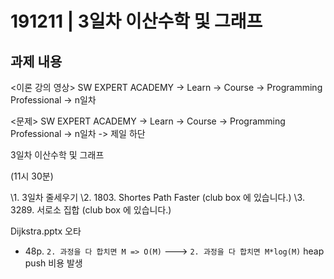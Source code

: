 # 191211 | 3일차 이산수학 및 그래프

## 과제 내용

  <이론 강의 영상>
SW EXPERT ACADEMY -> Learn -> Course -> Programming Professional -> n일차

<문제>
SW EXPERT ACADEMY -> Learn -> Course -> Programming Professional -> n일차 -> 제일 하단

3일차 이산수학 및 그래프

(11시 30분)

\1. 3일차 줄세우기
\2. 1803. Shortes Path Faster (club box 에 있습니다.)
\3. 3289. 서로소 집합 (club box 에 있습니다.)



Dijkstra.pptx 오타

- 48p. `2. 과정을 다 합치면 M => O(M)` ---> `2. 과정을 다 합치면 M*log(M)` heap push 비용 발생 

